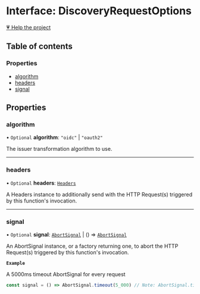 # Interface: DiscoveryRequestOptions

[💗 Help the project](https://github.com/sponsors/panva)

## Table of contents

### Properties

- [algorithm](DiscoveryRequestOptions.md#algorithm)
- [headers](DiscoveryRequestOptions.md#headers)
- [signal](DiscoveryRequestOptions.md#signal)

## Properties

### algorithm

• `Optional` **algorithm**: ``"oidc"`` \| ``"oauth2"``

The issuer transformation algorithm to use.

___

### headers

• `Optional` **headers**: [`Headers`]( https://developer.mozilla.org/docs/Web/API/Headers )

A Headers instance to additionally send with the HTTP Request(s) triggered by this function's
invocation.

___

### signal

• `Optional` **signal**: [`AbortSignal`]( https://developer.mozilla.org/docs/Web/API/AbortSignal ) \| () => [`AbortSignal`]( https://developer.mozilla.org/docs/Web/API/AbortSignal )

An AbortSignal instance, or a factory returning one, to abort the HTTP Request(s) triggered by
this function's invocation.

**`Example`**

A 5000ms timeout AbortSignal for every request

```js
const signal = () => AbortSignal.timeout(5_000) // Note: AbortSignal.timeout may not yet be available in all runtimes.
```
